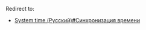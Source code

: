 Redirect to:

*   [System time (Русский)#Синхронизация времени](/index.php/System_time_(%D0%A0%D1%83%D1%81%D1%81%D0%BA%D0%B8%D0%B9)#Синхронизация_времени "System time (Русский)")